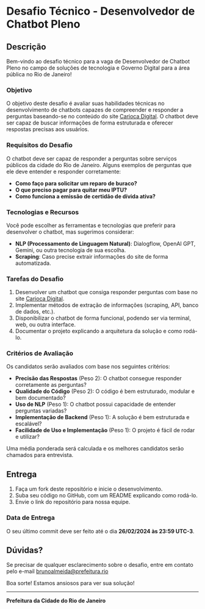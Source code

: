 # Desafio Técnico - Desenvolvedor de Chatbot Pleno

## Descrição

Bem-vindo ao desafio técnico para a vaga de Desenvolvedor de Chatbot Pleno no campo de soluções de tecnologia e Governo Digital para a área pública no Rio de Janeiro!

### Objetivo

O objetivo deste desafio é avaliar suas habilidades técnicas no desenvolvimento de chatbots capazes de compreender e responder a perguntas baseando-se no conteúdo do site [Carioca Digital](https://home.carioca.rio/). O chatbot deve ser capaz de buscar informações de forma estruturada e oferecer respostas precisas aos usuários.

### Requisitos do Desafio

O chatbot deve ser capaz de responder a perguntas sobre serviços públicos da cidade do Rio de Janeiro. Alguns exemplos de perguntas que ele deve entender e responder corretamente:

- **Como faço para solicitar um reparo de buraco?**
- **O que preciso pagar para quitar meu IPTU?**
- **Como funciona a emissão de certidão de dívida ativa?**

### Tecnologias e Recursos

Você pode escolher as ferramentas e tecnologias que preferir para desenvolver o chatbot, mas sugerimos considerar:

- **NLP (Processamento de Linguagem Natural)**: Dialogflow, OpenAI GPT, Gemini, ou outra tecnologia de sua escolha.
- **Scraping**: Caso precise extrair informações do site de forma automatizada.

### Tarefas do Desafio

1. Desenvolver um chatbot que consiga responder perguntas com base no site [Carioca Digital](https://home.carioca.rio/).
2. Implementar métodos de extração de informações (scraping, API, banco de dados, etc.).
3. Disponibilizar o chatbot de forma funcional, podendo ser via terminal, web, ou outra interface.
4. Documentar o projeto explicando a arquitetura da solução e como rodá-lo.

### Critérios de Avaliação

Os candidatos serão avaliados com base nos seguintes critérios:

- **Precisão das Respostas** (Peso 2): O chatbot consegue responder corretamente as perguntas?
- **Qualidade do Código** (Peso 2): O código é bem estruturado, modular e bem documentado?
- **Uso de NLP** (Peso 1): O chatbot possui capacidade de entender perguntas variadas?
- **Implementação de Backend** (Peso 1): A solução é bem estruturada e escalável?
- **Facilidade de Uso e Implementação** (Peso 1): O projeto é fácil de rodar e utilizar?

Uma média ponderada será calculada e os melhores candidatos serão chamados para entrevista.

## Entrega

1. Faça um fork deste repositório e inicie o desenvolvimento.
2. Suba seu código no GitHub, com um README explicando como rodá-lo.
3. Envie o link do repositório para nossa equipe.

### Data de Entrega

O seu último commit deve ser feito até o dia **26/02/2024 às 23:59 UTC-3**.

## Dúvidas?

Se precisar de qualquer esclarecimento sobre o desafio, entre em contato pelo e-mail brunoalmeida@prefeitura.rio

Boa sorte! Estamos ansiosos para ver sua solução!

---

**Prefeitura da Cidade do Rio de Janeiro**
